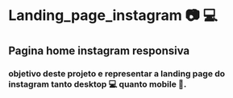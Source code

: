 # Landing_page_instagram :camera: :computer:
## Pagina home instagram responsiva
### objetivo deste projeto e representar a landing page do instagram tanto desktop :computer: quanto mobile :iphone:.
